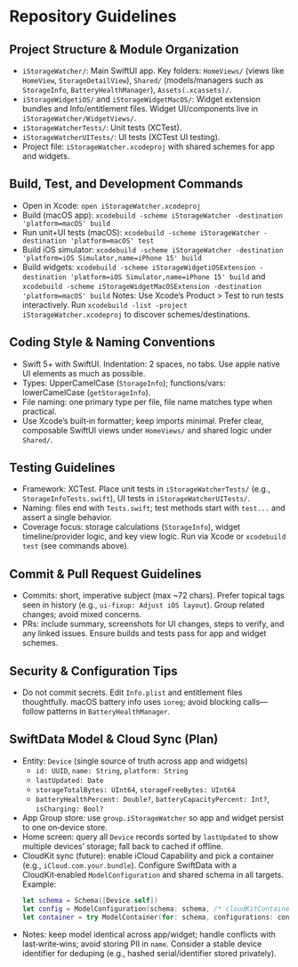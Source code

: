 # Repository Guidelines

## Project Structure & Module Organization
- `iStorageWatcher/`: Main SwiftUI app. Key folders: `HomeViews/` (views like `HomeView`, `StorageDetailView`), `Shared/` (models/managers such as `StorageInfo`, `BatteryHealthManager`), `Assets(.xcassets)/`.
- `iStorageWidgetiOS/` and `iStorageWidgetMacOS/`: Widget extension bundles and Info/entitlement files. Widget UI/components live in `iStorageWatcher/WidgetViews/`.
- `iStorageWatcherTests/`: Unit tests (XCTest).
- `iStorageWatcherUITests/`: UI tests (XCTest UI testing).
- Project file: `iStorageWatcher.xcodeproj` with shared schemes for app and widgets.

## Build, Test, and Development Commands
- Open in Xcode: `open iStorageWatcher.xcodeproj`
- Build (macOS app): `xcodebuild -scheme iStorageWatcher -destination 'platform=macOS' build`
- Run unit+UI tests (macOS): `xcodebuild -scheme iStorageWatcher -destination 'platform=macOS' test`
- Build iOS simulator: `xcodebuild -scheme iStorageWatcher -destination 'platform=iOS Simulator,name=iPhone 15' build`
- Build widgets: `xcodebuild -scheme iStorageWidgetiOSExtension -destination 'platform=iOS Simulator,name=iPhone 15' build` and `xcodebuild -scheme iStorageWidgetMacOSExtension -destination 'platform=macOS' build`
Notes: Use Xcode’s Product > Test to run tests interactively. Run `xcodebuild -list -project iStorageWatcher.xcodeproj` to discover schemes/destinations.

## Coding Style & Naming Conventions
- Swift 5+ with SwiftUI. Indentation: 2 spaces, no tabs. Use apple native UI elements as much as possible.
- Types: UpperCamelCase (`StorageInfo`); functions/vars: lowerCamelCase (`getStorageInfo`).
- File naming: one primary type per file, file name matches type when practical.
- Use Xcode’s built‑in formatter; keep imports minimal. Prefer clear, composable SwiftUI views under `HomeViews/` and shared logic under `Shared/`.

## Testing Guidelines
- Framework: XCTest. Place unit tests in `iStorageWatcherTests/` (e.g., `StorageInfoTests.swift`), UI tests in `iStorageWatcherUITests/`.
- Naming: files end with `Tests.swift`; test methods start with `test...` and assert a single behavior.
- Coverage focus: storage calculations (`StorageInfo`), widget timeline/provider logic, and key view logic. Run via Xcode or `xcodebuild test` (see commands above).

## Commit & Pull Request Guidelines
- Commits: short, imperative subject (max ~72 chars). Prefer topical tags seen in history (e.g., `ui-fixup: Adjust iOS layout`). Group related changes; avoid mixed concerns.
- PRs: include summary, screenshots for UI changes, steps to verify, and any linked issues. Ensure builds and tests pass for app and widget schemes.

## Security & Configuration Tips
- Do not commit secrets. Edit `Info.plist` and entitlement files thoughtfully. macOS battery info uses `ioreg`; avoid blocking calls—follow patterns in `BatteryHealthManager`.

## SwiftData Model & Cloud Sync (Plan)
- Entity: `Device` (single source of truth across app and widgets)
  - `id: UUID`, `name: String`, `platform: String`
  - `lastUpdated: Date`
  - `storageTotalBytes: UInt64`, `storageFreeBytes: UInt64`
  - `batteryHealthPercent: Double?`, `batteryCapacityPercent: Int?`, `isCharging: Bool?`
- App Group store: use `group.iStorageWatcher` so app and widget persist to one on‑device store.
- Home screen: query all `Device` records sorted by `lastUpdated` to show multiple devices’ storage; fall back to cached if offline.
- CloudKit sync (future): enable iCloud Capability and pick a container (e.g., `iCloud.com.your.bundle`). Configure SwiftData with a CloudKit‑enabled `ModelConfiguration` and shared schema in all targets. Example:
  ```swift
  let schema = Schema([Device.self])
  let config = ModelConfiguration(schema: schema, /* cloudKitContainerIdentifier: "iCloud.com.your.bundle" */)
  let container = try ModelContainer(for: schema, configurations: config)
  ```
- Notes: keep model identical across app/widget; handle conflicts with last‑write‑wins; avoid storing PII in `name`. Consider a stable device identifier for deduping (e.g., hashed serial/identifier stored privately).
